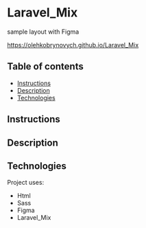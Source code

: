 # Laravel_Mix

sample layout with Figma

https://olehkobrynovych.github.io/Laravel_Mix


## Table of contents
* [Instructions](#Instructions)
* [Description](#Description)
* [Technologies](#Technologies)


## Instructions


## Description


## Technologies
Project uses:
* Html
* Sass
* Figma
* Laravel_Mix